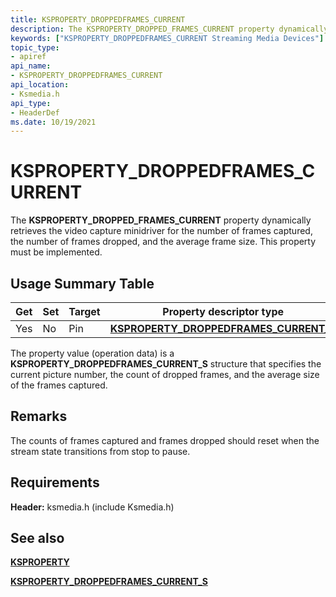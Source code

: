 ```yaml
---
title: KSPROPERTY_DROPPEDFRAMES_CURRENT
description: The KSPROPERTY_DROPPED_FRAMES_CURRENT property dynamically retrieves the video capture minidriver for the number of frames captured, the number of frames dropped, and the average frame size. This property must be implemented.
keywords: ["KSPROPERTY_DROPPEDFRAMES_CURRENT Streaming Media Devices"]
topic_type:
- apiref
api_name:
- KSPROPERTY_DROPPEDFRAMES_CURRENT
api_location:
- Ksmedia.h
api_type:
- HeaderDef
ms.date: 10/19/2021
---
```


# KSPROPERTY_DROPPEDFRAMES_CURRENT

The **KSPROPERTY_DROPPED_FRAMES_CURRENT** property dynamically retrieves the video capture minidriver for the number of frames captured, the number of frames dropped, and the average frame size. This property must be implemented.

## Usage Summary Table

| Get | Set | Target | Property descriptor type | Property value type |
|--|--|--|--|--|
| Yes | No | Pin | [**KSPROPERTY_DROPPEDFRAMES_CURRENT_S**](/windows-hardware/drivers/ddi/ksmedia/ns-ksmedia-ksproperty_droppedframes_current_s) | [**KSPROPERTY_DROPPEDFRAMES_CURRENT_S**](/windows-hardware/drivers/ddi/ksmedia/ns-ksmedia-ksproperty_droppedframes_current_s) |

The property value (operation data) is a **KSPROPERTY_DROPPEDFRAMES_CURRENT_S** structure that specifies the current picture number, the count of dropped frames, and the average size of the frames captured.

## Remarks

The counts of frames captured and frames dropped should reset when the stream state transitions from stop to pause.

## Requirements

**Header:** ksmedia.h (include Ksmedia.h)

## See also

[**KSPROPERTY**](ksproperty-structure.md)

[**KSPROPERTY_DROPPEDFRAMES_CURRENT_S**](/windows-hardware/drivers/ddi/ksmedia/ns-ksmedia-ksproperty_droppedframes_current_s)
